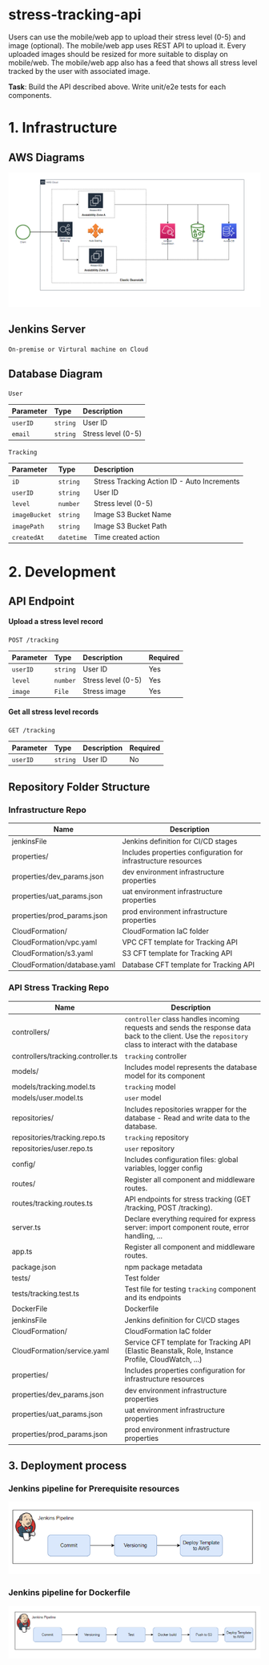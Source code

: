 # stress-tracking-api

Users can use the mobile/web app to upload their stress level (0-5) and image (optional). The mobile/web app uses REST
API to upload it. Every uploaded images should be resized for more suitable to display on mobile/web. The mobile/web app
also has a feed that shows all stress level tracked by the user with associated image.

**Task**: Build the API described above. Write unit/e2e tests for each components.

# 1. Infrastructure

## AWS Diagrams
![img.png](Image/aws_infras.png)

## Jenkins Server

`On-premise or Virtural machine on Cloud`

## Database Diagram
`
  User 
`

| Parameter | Type     | Description        |
|:----------|:---------|:-------------------|
| `userID`  | `string` | User ID            |
| `email`   | `string` | Stress level (0-5) |


`
Tracking
`

| Parameter     | Type       | Description                                 |
|:--------------|:-----------|:--------------------------------------------|
| `iD`          | `string`   | Stress Tracking Action ID - Auto Increments |
| `userID`      | `string`   | User ID                                     |
| `level`       | `number`   | Stress level (0-5)                          |
| `imageBucket` | `string`   | Image S3 Bucket Name                        |
| `imagePath`   | `string`   | Image S3 Bucket Path                        |
| `createdAt`   | `datetime` | Time created action                         |
# 2. Development

## API Endpoint

#### Upload a stress level record

`
  POST /tracking
`

| Parameter | Type     | Description        | Required |
|:----------|:---------|:-------------------|:---------|
| `userID`  | `string` | User ID            | Yes      |
| `level`   | `number` | Stress level (0-5) | Yes      |
| `image`   | `File`   | Stress image       | Yes      |

#### Get all stress level records

`
  GET /tracking
`

| Parameter   | Type        | Description | Required |
|:------------|:------------|:------------|:---------|
| `userID`    | `string`    | User ID     | No       |

## Repository Folder Structure

### Infrastructure Repo

| Name                         | Description                                                    |
|------------------------------|----------------------------------------------------------------|
| jenkinsFile                  | Jenkins definition for CI/CD stages                            |
| properties/                  | Includes properties configuration for infrastructure resources |
| properties/dev_params.json   | dev environment infrastructure  properties                     |
| properties/uat_params.json   | uat environment  infrastructure properties                     |
| properties/prod_params.json  | prod environment infrastructure  properties                    |
| CloudFormation/              | CloudFormation IaC folder                                      |
| CloudFormation/vpc.yaml      | VPC CFT template for Tracking API                              |
| CloudFormation/s3.yaml       | S3 CFT template for Tracking API                               |
| CloudFormation/database.yaml | Database CFT template for Tracking API                         |

### API Stress Tracking Repo

| Name                               | Description                                                                                                                                           |
|------------------------------------|-------------------------------------------------------------------------------------------------------------------------------------------------------|
| controllers/                       | `controller` class handles incoming requests and sends the response data back to the client. Use the `repository` class to interact with the database |
| controllers/tracking.controller.ts | `tracking` controller                                                                                                                                 |
| models/                            | Includes model represents the database model for its component                                                                                        |
| models/tracking.model.ts           | `tracking` model                                                                                                                                      |
| models/user.model.ts               | `user` model                                                                                                                                          |
| repositories/                      | Includes repositories wrapper for the database - Read and write data to the database.                                                                 |
| repositories/tracking.repo.ts      | `tracking` repository                                                                                                                                 |
| repositories/user.repo.ts          | `user` repository                                                                                                                                     |
| config/                            | Includes configuration files: global variables, logger config                                                                                         | 
| routes/                            | Register all component and middleware routes.                                                                                                         |
| routes/tracking.routes.ts          | API endpoints for stress tracking (GET /tracking, POST /tracking).                                                                                    |
| server.ts                          | Declare everything required for express server: import component route, error handling, ...                                                           |
| app.ts                             | Register all component and middleware routes.                                                                                                         |
| package.json                       | npm package metadata                                                                                                                                  |
| tests/                             | Test folder                                                                                                                                           | 
| tests/tracking.test.ts             | Test file for testing `tracking` component and its endpoints                                                                                          | 
| DockerFile                         | Dockerfile                                                                                                                                            |
| jenkinsFile                        | Jenkins definition for CI/CD stages                                                                                                                   |
| CloudFormation/                    | CloudFormation IaC folder                                                                                                                             |
| CloudFormation/service.yaml        | Service CFT template for Tracking API (Elastic Beanstalk, Role, Instance Profile, CloudWatch, ...)                                                    |
| properties/                        | Includes properties configuration for infrastructure resources                                                                                        |
| properties/dev_params.json         | dev environment infrastructure  properties                                                                                                            |
| properties/uat_params.json         | uat environment  infrastructure properties                                                                                                            |
| properties/prod_params.json        | prod environment infrastructure  properties                                                                                                           |

## 3. Deployment process

### Jenkins pipeline for Prerequisite resources
![img.png](Image/prerequisite_resources_cicd.png)
### Jenkins pipeline for Dockerfile
![img.png](Image/jenkins_service_cicd.png)